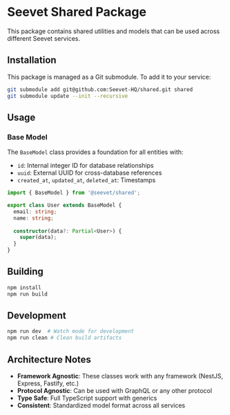 # Seevet Shared Package

This package contains shared utilities and models that can be used across different Seevet services.

## Installation

This package is managed as a Git submodule. To add it to your service:

```bash
git submodule add git@github.com:Seevet-HQ/shared.git shared
git submodule update --init --recursive
```

## Usage

### Base Model

The `BaseModel` class provides a foundation for all entities with:
- `id`: Internal integer ID for database relationships
- `uuid`: External UUID for cross-database references
- `created_at`, `updated_at`, `deleted_at`: Timestamps

```typescript
import { BaseModel } from '@seevet/shared';

export class User extends BaseModel {
  email: string;
  name: string;
  
  constructor(data?: Partial<User>) {
    super(data);
  }
}
```

## Building

```bash
npm install
npm run build
```

## Development

```bash
npm run dev  # Watch mode for development
npm run clean # Clean build artifacts
```

## Architecture Notes

- **Framework Agnostic**: These classes work with any framework (NestJS, Express, Fastify, etc.)
- **Protocol Agnostic**: Can be used with GraphQL or any other protocol
- **Type Safe**: Full TypeScript support with generics
- **Consistent**: Standardized model format across all services
